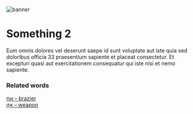 <html><body><img id="banner" src="/sahd/images/banners/banner.png" alt="banner" /></body></html>

# **Something 2**

Eum omnis dolores vel deserunt saepe id sunt voluptate aut iste quia sed doloribus officia 33 praesentium sapiente et placeat consectetur. Et excepturi quasi aut exercitationem consequatur qui iste nisi et nemo sapiente. 

### Related words
[אַח – brazier](../words/brazier.md)<br>[אָזֵן – weapon](../words/weapon.md)<br>